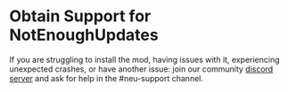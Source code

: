 <!-- markdownlint-disable MD034 -->

# Obtain Support for NotEnoughUpdates

If you are struggling to install the mod, having issues with it, experiencing
unexpected crashes, or have another issue: join our community [discord server](https://discord.gg/moulberry)
and ask for help in the #neu-support channel.
